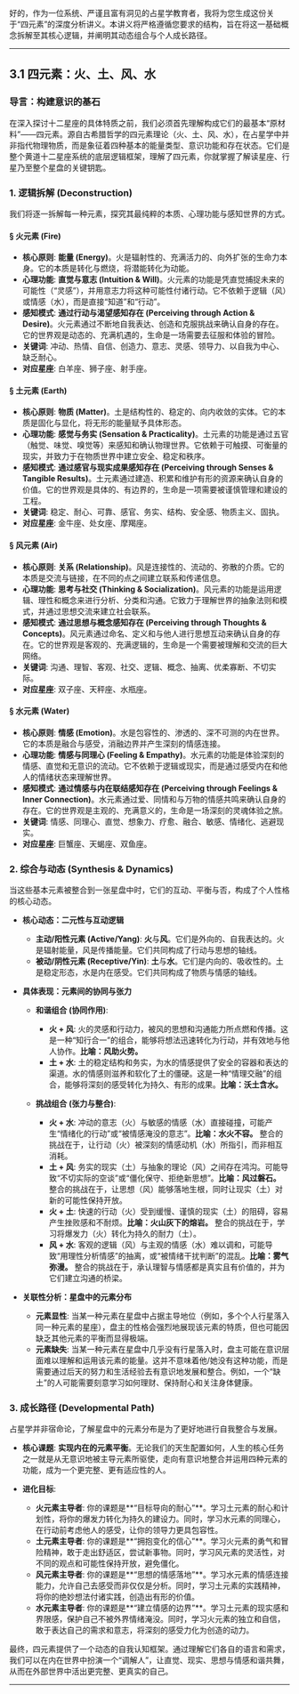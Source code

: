 好的，作为一位系统、严谨且富有洞见的占星学教育者，我将为您生成这份关于“四元素”的深度分析讲义。本讲义将严格遵循您要求的结构，旨在将这一基础概念拆解至其核心逻辑，并阐明其动态组合与个人成长路径。

---

## 3.1 四元素：火、土、风、水

### 导言：构建意识的基石

在深入探讨十二星座的具体特质之前，我们必须首先理解构成它们的最基本“原材料”——四元素。源自古希腊哲学的四元素理论（火、土、风、水），在占星学中并非指代物理物质，而是象征着四种基本的能量类型、意识功能和存在状态。它们是整个黄道十二星座系统的底层逻辑框架，理解了四元素，你就掌握了解读星座、行星乃至整个星盘的关键钥匙。

### 1. 逻辑拆解 (Deconstruction)

我们将逐一拆解每一种元素，探究其最纯粹的本质、心理功能与感知世界的方式。

#### **§ 火元素 (Fire)**

*   **核心原则**: **能量 (Energy)**。火是辐射性的、充满活力的、向外扩张的生命力本身。它的本质是转化与燃烧，将潜能转化为动能。
*   **心理功能**: **直觉与意志 (Intuition & Will)**。火元素的功能是凭直觉捕捉未来的可能性（“灵感”），并用意志力将这种可能性付诸行动。它不依赖于逻辑（风）或情感（水），而是直接“知道”和“行动”。
*   **感知模式**: **通过行动与渴望感知存在 (Perceiving through Action & Desire)**。火元素通过不断地自我表达、创造和克服挑战来确认自身的存在。它的世界观是动态的、充满机遇的，生命是一场需要去征服和体验的冒险。
*   **关键词**: 冲动、热情、自信、创造力、意志、灵感、领导力、以自我为中心、缺乏耐心。
*   **对应星座**: 白羊座、狮子座、射手座。

#### **§ 土元素 (Earth)**

*   **核心原则**: **物质 (Matter)**。土是结构性的、稳定的、向内收敛的实体。它的本质是固化与显化，将无形的能量赋予具体形态。
*   **心理功能**: **感觉与务实 (Sensation & Practicality)**。土元素的功能是通过五官（触觉、味觉、嗅觉等）来感知和确认物理世界。它依赖于可触摸、可衡量的现实，并致力于在物质世界中建立安全、稳定和秩序。
*   **感知模式**: **通过感官与现实成果感知存在 (Perceiving through Senses & Tangible Results)**。土元素通过建造、积累和维护有形的资源来确认自身的价值。它的世界观是具体的、有边界的，生命是一项需要被谨慎管理和建设的工程。
*   **关键词**: 稳定、耐心、可靠、感官、务实、结构、安全感、物质主义、固执。
*   **对应星座**: 金牛座、处女座、摩羯座。

#### **§ 风元素 (Air)**

*   **核心原则**: **关系 (Relationship)**。风是连接性的、流动的、弥散的介质。它的本质是交流与链接，在不同的点之间建立联系和传递信息。
*   **心理功能**: **思考与社交 (Thinking & Socialization)**。风元素的功能是运用逻辑、理性和概念来进行分析、分类和沟通。它致力于理解世界的抽象法则和模式，并通过思想交流来建立社会联系。
*   **感知模式**: **通过思想与概念感知存在 (Perceiving through Thoughts & Concepts)**。风元素通过命名、定义和与他人进行思想互动来确认自身的存在。它的世界观是客观的、充满逻辑的，生命是一个需要被理解和交流的巨大网络。
*   **关键词**: 沟通、理智、客观、社交、逻辑、概念、抽离、优柔寡断、不切实际。
*   **对应星座**: 双子座、天秤座、水瓶座。

#### **§ 水元素 (Water)**

*   **核心原则**: **情感 (Emotion)**。水是包容性的、渗透的、深不可测的内在世界。它的本质是融合与感受，消融边界并产生深刻的情感连接。
*   **心理功能**: **情感与同理心 (Feeling & Empathy)**。水元素的功能是体验深刻的情感、直觉和无意识的流动。它不依赖于逻辑或现实，而是通过感受内在和他人的情绪状态来理解世界。
*   **感知模式**: **通过情感与内在联结感知存在 (Perceiving through Feelings & Inner Connection)**。水元素通过爱、同情和与万物的情感共鸣来确认自身的存在。它的世界观是主观的、充满意义的，生命是一场深刻的灵魂体验之旅。
*   **关键词**: 情感、同理心、直觉、想象力、疗愈、融合、敏感、情绪化、逃避现实。
*   **对应星座**: 巨蟹座、天蝎座、双鱼座。

### 2. 综合与动态 (Synthesis & Dynamics)

当这些基本元素被整合到一张星盘中时，它们的互动、平衡与否，构成了个人性格的核心动态。

*   **核心动态：二元性与互动逻辑**
    *   **主动/阳性元素 (Active/Yang)**: **火**与**风**。它们是外向的、自我表达的。火是辐射能量，风是传播能量。它们共同构成了行动与思想的轴线。
    *   **被动/阴性元素 (Receptive/Yin)**: **土**与**水**。它们是内向的、吸收性的。土是稳定形态，水是内在感受。它们共同构成了物质与情感的轴线。

*   **具体表现：元素间的协同与张力**
    *   **和谐组合 (协同作用)**:
        *   **火 + 风**: 火的灵感和行动力，被风的思想和沟通能力所点燃和传播。这是一种“知行合一”的组合，能够将想法迅速转化为行动，并有效地与他人协作。**比喻：风助火势。**
        *   **土 + 水**: 土的稳定结构和务实，为水的情感提供了安全的容器和表达的渠道。水的情感则滋养和软化了土的僵硬。这是一种“情理交融”的组合，能够将深刻的感受转化为持久、有形的成果。**比喻：沃土含水。**

    *   **挑战组合 (张力与整合)**:
        *   **火 + 水**: 冲动的意志（火）与敏感的情感（水）直接碰撞，可能产生“情绪化的行动”或“被情感淹没的意志”。**比喻：水火不容。** 整合的挑战在于，让行动（火）被深刻的情感动机（水）所指引，而非相互消耗。
        *   **土 + 风**: 务实的现实（土）与抽象的理论（风）之间存在鸿沟。可能导致“不切实际的空谈”或“僵化保守、拒绝新思想”。**比喻：风过磐石。** 整合的挑战在于，让思想（风）能够落地生根，同时让现实（土）对新的可能性保持开放。
        *   **火 + 土**: 快速的行动（火）受到缓慢、谨慎的现实（土）的阻碍，容易产生挫败感和不耐烦。**比喻：火山灰下的熔岩。** 整合的挑战在于，学习将爆发力（火）转化为持久的耐力（土）。
        *   **风 + 水**: 客观的逻辑（风）与主观的情感（水）难以调和，可能导致“用理性分析情感”的抽离，或“被情绪干扰判断”的混乱。**比喻：雾气弥漫。** 整合的挑战在于，承认理智与情感都是真实且有价值的，并为它们建立沟通的桥梁。

*   **关联性分析：星盘中的元素分布**
    *   **元素显性**: 当某一种元素在星盘中占据主导地位（例如，多个个人行星落入同一种元素的星座），盘主的性格会强烈地展现该元素的特质，但也可能因缺乏其他元素的平衡而显得极端。
    *   **元素缺失**: 当某一种元素在星盘中几乎没有行星落入时，盘主可能在意识层面难以理解和运用该元素的能量。这并不意味着他/她没有这种功能，而是需要通过后天的努力和生活经验去有意识地发展和整合。例如，一个“缺土”的人可能需要刻意学习如何理财、保持耐心和关注身体健康。

### 3. 成长路径 (Developmental Path)

占星学并非宿命论，了解星盘中的元素分布是为了更好地进行自我整合与发展。

*   **核心课题**: **实现内在的元素平衡**。无论我们的天生配置如何，人生的核心任务之一就是从无意识地被主导元素所驱使，走向有意识地整合并运用四种元素的功能，成为一个更完整、更有适应性的人。

*   **进化目标**:
    *   **火元素主导者**: 你的课题是**“目标导向的耐心”**。学习土元素的耐心和计划性，将你的爆发力转化为持久的建设力。同时，学习水元素的同理心，在行动前考虑他人的感受，让你的领导力更具包容性。
    *   **土元素主导者**: 你的课题是**“拥抱变化的信心”**。学习火元素的勇气和冒险精神，敢于走出舒适区，尝试新事物。同时，学习风元素的灵活性，对不同的观点和可能性保持开放，避免僵化。
    *   **风元素主导者**: 你的课题是**“思想的情感落地”**。学习水元素的情感连接能力，允许自己去感受而非仅仅是分析。同时，学习土元素的实践精神，将你的绝妙想法付诸实践，创造出有形的价值。
    *   **水元素主导者**: 你的课题是**“建立情感的边界”**。学习土元素的现实感和界限感，保护自己不被外界情绪淹没。同时，学习火元素的独立和自信，敢于表达自己的需求和意志，将深刻的感受力化为创造的动力。

最终，四元素提供了一个动态的自我认知框架。通过理解它们各自的语言和需求，我们可以在内在世界中扮演一个“调解人”，让直觉、现实、思想与情感和谐共舞，从而在外部世界中活出更完整、更真实的自己。

---
<!--
metadata:
  concept: [zodiac, archetype, interpretation]
  planet: []
  sign: []
  house: []
  aspect: []
  element: [Fire, Earth, Air, Water]
  modality: []
  difficulty: basic
  dependencies: [无]
-->